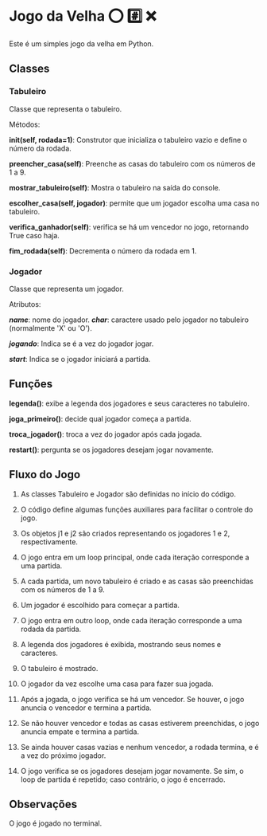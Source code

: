 # Jogo da Velha :o: :hash: :x:

Este é um simples jogo da velha em Python.



## Classes
### Tabuleiro
Classe que representa o tabuleiro.

Métodos:

**__init__(self, rodada=1)**: Construtor que inicializa o tabuleiro vazio e define o número da rodada.

**preencher_casa(self)**: Preenche as casas do tabuleiro com os números de 1 a 9.

**mostrar_tabuleiro(self)**: Mostra o tabuleiro na saída do console.

**escolher_casa(self, jogador)**: permite que um jogador escolha uma casa no tabuleiro.

**verifica_ganhador(self)**: verifica se há um vencedor no jogo, retornando True caso haja.

**fim_rodada(self)**: Decrementa o número da rodada em 1.

### Jogador
Classe que representa um jogador.

Atributos:

_**name**_: nome do jogador.
_**char**_: caractere usado pelo jogador no tabuleiro (normalmente 'X' ou 'O').

_**jogando**_: Indica se é a vez do jogador jogar.

_**start**_: Indica se o jogador iniciará a partida.

## Funções
**legenda()**: exibe a legenda dos jogadores e seus caracteres no tabuleiro.

**joga_primeiro()**: decide qual jogador começa a partida.

**troca_jogador()**: troca a vez do jogador após cada jogada.

**restart()**: pergunta se os jogadores desejam jogar novamente.

## Fluxo do Jogo
1. As classes Tabuleiro e Jogador são definidas no início do código.

2. O código define algumas funções auxiliares para facilitar o controle do jogo.

3. Os objetos j1 e j2 são criados representando os jogadores 1 e 2, respectivamente.

4. O jogo entra em um loop principal, onde cada iteração corresponde a uma partida.

5. A cada partida, um novo tabuleiro é criado e as casas são preenchidas com os números de 1 a 9.

6. Um jogador é escolhido para começar a partida.

7. O jogo entra em outro loop, onde cada iteração corresponde a uma rodada da partida.

8. A legenda dos jogadores é exibida, mostrando seus nomes e caracteres.

9. O tabuleiro é mostrado.

10. O jogador da vez escolhe uma casa para fazer sua jogada.

11. Após a jogada, o jogo verifica se há um vencedor. Se houver, o jogo anuncia o vencedor e termina a partida.

12. Se não houver vencedor e todas as casas estiverem preenchidas, o jogo anuncia empate e termina a partida.

13. Se ainda houver casas vazias e nenhum vencedor, a rodada termina, e é a vez do próximo jogador.

14. O jogo verifica se os jogadores desejam jogar novamente. Se sim, o loop de partida é repetido; caso contrário, o jogo é encerrado.

## Observações
O jogo é jogado no terminal.
